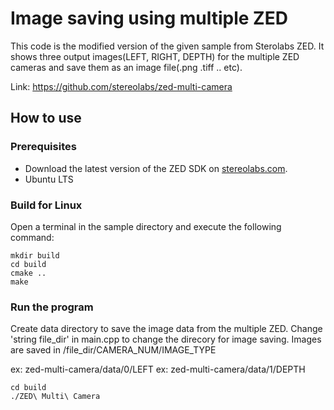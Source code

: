 # Image saving using multiple ZED

This code is the modified version of the given sample from Sterolabs ZED. It shows three output images(LEFT, RIGHT, DEPTH) for the multiple ZED cameras and save them as an image file(.png .tiff .. etc).

Link: https://github.com/stereolabs/zed-multi-camera

## How to use

### Prerequisites

- Download the latest version of the ZED SDK on [stereolabs.com](https://www.stereolabs.com).
- Ubuntu LTS

### Build for Linux

Open a terminal in the sample directory and execute the following command:

    mkdir build
    cd build
    cmake ..
    make

### Run the program

Create data directory to save the image data from the multiple ZED.
Change 'string file_dir' in main.cpp to change the direcory for image saving.
Images are saved in /file_dir/CAMERA_NUM/IMAGE_TYPE

ex: zed-multi-camera/data/0/LEFT
ex: zed-multi-camera/data/1/DEPTH

    cd build
    ./ZED\ Multi\ Camera

